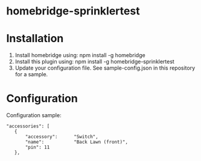# homebridge-sprinklertest



# Installation

1. Install homebridge using: npm install -g homebridge
2. Install this plugin using: npm install -g homebridge-sprinklertest
3. Update your configuration file. See sample-config.json in this repository for a sample. 

# Configuration

Configuration sample:

 ```
"accessories": [
    {
        "accessory":      "Switch",
        "name":           "Back Lawn (front)",
        "pin": 11
    },


```
